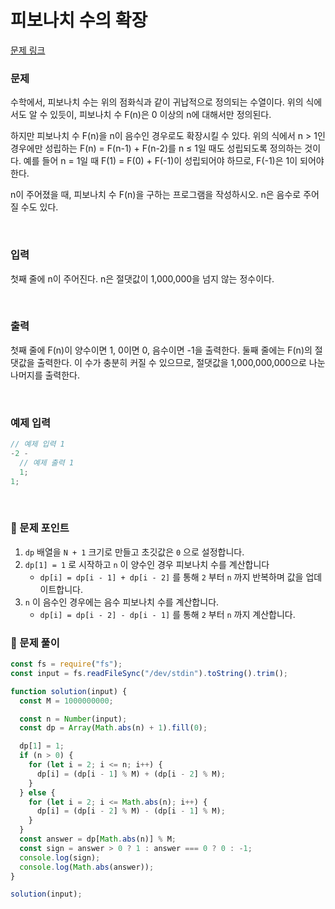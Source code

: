 # **피보나치 수의 확장**

[문제 링크](https://www.acmicpc.net/problem/1788)

### 문제

수학에서, 피보나치 수는 위의 점화식과 같이 귀납적으로 정의되는 수열이다. 위의 식에서도 알 수 있듯이, 피보나치 수 F(n)은 0 이상의 n에 대해서만 정의된다.

하지만 피보나치 수 F(n)을 n이 음수인 경우로도 확장시킬 수 있다. 위의 식에서 n > 1인 경우에만 성립하는 F(n) = F(n-1) + F(n-2)를 n ≤ 1일 때도 성립되도록 정의하는 것이다. 예를 들어 n = 1일 때 F(1) = F(0) + F(-1)이 성립되어야 하므로, F(-1)은 1이 되어야 한다.

n이 주어졌을 때, 피보나치 수 F(n)을 구하는 프로그램을 작성하시오. n은 음수로 주어질 수도 있다.

<br/>

### 입력

첫째 줄에 n이 주어진다. n은 절댓값이 1,000,000을 넘지 않는 정수이다.

<br/>

### 출력

첫째 줄에 F(n)이 양수이면 1, 0이면 0, 음수이면 -1을 출력한다. 둘째 줄에는 F(n)의 절댓값을 출력한다. 이 수가 충분히 커질 수 있으므로, 절댓값을 1,000,000,000으로 나눈 나머지를 출력한다.

<br/>

### 예제 입력

```jsx
// 예제 입력 1
-2 -
  // 예제 출력 1
  1;
1;
```

<br/>

### 📕 문제 포인트

1. `dp` 배열을 `N + 1` 크기로 만들고 초깃값은 `0` 으로 설정합니다.
2. `dp[1] = 1` 로 시작하고 `n` 이 양수인 경우 피보나치 수를 계산합니다
   - `dp[i] = dp[i - 1] + dp[i - 2]` 를 통해 `2` 부터 `n` 까지 반복하며 값을 업데이트합니다.
3. `n` 이 음수인 경우에는 음수 피보나치 수를 계산합니다.
   - `dp[i] = dp[i - 2] - dp[i - 1]` 를 통해 `2` 부터 `n` 까지 계산합니다.

### 📝 문제 풀이

```js
const fs = require("fs");
const input = fs.readFileSync("/dev/stdin").toString().trim();

function solution(input) {
  const M = 1000000000;

  const n = Number(input);
  const dp = Array(Math.abs(n) + 1).fill(0);

  dp[1] = 1;
  if (n > 0) {
    for (let i = 2; i <= n; i++) {
      dp[i] = (dp[i - 1] % M) + (dp[i - 2] % M);
    }
  } else {
    for (let i = 2; i <= Math.abs(n); i++) {
      dp[i] = (dp[i - 2] % M) - (dp[i - 1] % M);
    }
  }
  const answer = dp[Math.abs(n)] % M;
  const sign = answer > 0 ? 1 : answer === 0 ? 0 : -1;
  console.log(sign);
  console.log(Math.abs(answer));
}

solution(input);
```
